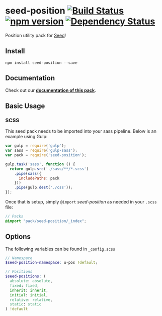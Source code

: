 # seed-position [![Build Status](https://travis-ci.org/helpscout/seed-position.svg?branch=master)](https://travis-ci.org/helpscout/seed-position) [![npm version](https://badge.fury.io/js/seed-position.svg)](https://badge.fury.io/js/seed-position) [![Dependency Status](https://david-dm.org/helpscout/seed-position.svg)](https://david-dm.org/helpscout/seed-position)

Position utility pack for [Seed](https://github.com/helpscout/seed)!

## Install
```
npm install seed-position --save
```


## Documentation

Check out our **[documentation of this pack](http://developer.helpscout.net/seed/packs/seed-position/)**.


## Basic Usage

### SCSS
This seed pack needs to be imported into your sass pipeline. Below is an example using Gulp:


```javascript
var gulp = require('gulp');
var sass = require('gulp-sass');
var pack = require('seed-position');

gulp.task('sass', function () {
  return gulp.src('./sass/**/*.scss')
    .pipe(sass({
      includePaths: pack
    }))
    .pipe(gulp.dest('./css'));
});
```

Once that is setup, simply `@import` *seed-position* as needed in your `.scss` file:

```scss
// Packs
@import "pack/seed-position/_index";
```

## Options

The following variables can be found in `_config.scss`

```scss
// Namespace
$seed-position-namespace: u-pos !default;

// Positions
$seed-positions: (
  absolute: absolute,
  fixed: fixed,
  inherit: inherit,
  initial: initial,
  relative: relative,
  static: static
) !default
```
